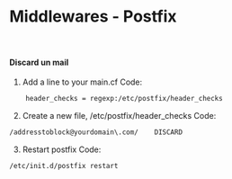 Middlewares - Postfix
==
<br/>

#### Discard un mail

  1) Add a line to your main.cf
  Code:

```bash
    header_checks = regexp:/etc/postfix/header_checks
```

  2) Create a new file, /etc/postfix/header_checks
  Code:

```bash
/addresstoblock@yourdomain\.com/    DISCARD
```

  3) Restart postfix
  Code:
  
```bash
/etc/init.d/postfix restart
```
